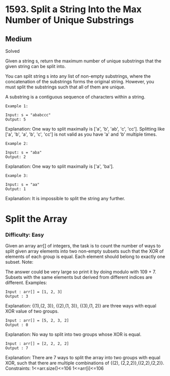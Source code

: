 
# 1593. Split a String Into the Max Number of Unique Substrings
## Medium
Solved

Given a string s, return the maximum number of unique substrings that the given string can be split into.

You can split string s into any list of non-empty substrings, where the concatenation of the substrings forms the original string. However, you must split the substrings such that all of them are unique.

A substring is a contiguous sequence of characters within a string.

 

    Example 1:

    Input: s = "ababccc"
    Output: 5
Explanation: One way to split maximally is ['a', 'b', 'ab', 'c', 'cc']. Splitting like ['a', 'b', 'a', 'b', 'c', 'cc'] is not valid as you have 'a' and 'b' multiple times.
    
    Example 2:

    Input: s = "aba"
    Output: 2
Explanation: One way to split maximally is ['a', 'ba'].

    Example 3:

    Input: s = "aa"
    Output: 1
Explanation: It is impossible to split the string any further.
 



# Split the Array

### Difficulty: Easy

Given an array arr[] of integers, the task is to count the number of ways to split given array elements into two non-empty subsets such that the XOR of elements of each group is equal. Each element should belong to exactly one subset.
Note:

The answer could be very large so print it by doing modulo with 109 + 7. 
Subsets with the same elements but derived from different indices are different.
Examples:

    Input : arr[] = [1, 2, 3]
    Output : 3
Explanation: {(1),(2, 3)}, {(2),(1, 3)}, {(3),(1, 2)} are three ways with equal XOR value of two groups.
   
    Input : arr[] = [5, 2, 3, 2]
    Output : 0
Explanation: No way to split into  two groups whose XOR is equal.

    Input : arr[] = [2, 2, 2, 2]
    Output : 7
    
Explanation: There are 7 ways to split the array into two groups with equal XOR, such that there are multiple combinations of {(2), (2,2,2)},{(2,2),(2,2)}.
Constraints:
1<=arr.size()<=106
1<=arr[i]<=106






